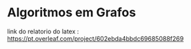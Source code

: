 # Algoritmos em Grafos

link do relatorio do latex : https://pt.overleaf.com/project/602ebda4bbdc69685088f269
